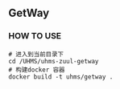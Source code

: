 ## GetWay

### HOW TO USE
```shell
# 进入到当前目录下
cd /UHMS/uhms-zuul-getway
# 构建docker 容器
docker build -t uhms/getway .
```